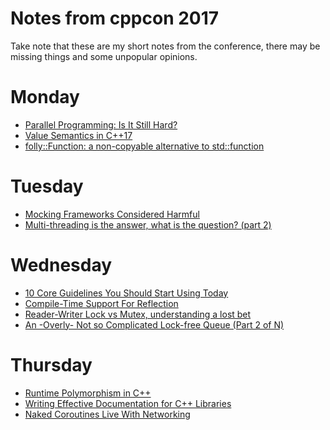 Notes from cppcon 2017
=====================

Take note that these are my short notes from the conference, there may be missing things and some unpopular opinions.

# Monday

- [Parallel Programming: Is It Still Hard?](https://github.com/jmcomets/cppcon-notes/blob/master/parallel-programming.md)
- [Value Semantics in C++17](https://github.com/jmcomets/cppcon-notes/blob/master/value-semantics.md)
- [folly::Function: a non-copyable alternative to std::function](https://github.com/jmcomets/cppcon-notes/blob/master/folly-function.md)

# Tuesday
- [Mocking Frameworks Considered Harmful](https://github.com/jmcomets/cppcon-notes/blob/master/mocking-frameworks-harmful.md)
- [Multi-threading is the answer, what is the question? (part 2)](https://github.com/jmcomets/cppcon-notes/blob/master/multithreading-is-the-answer-what-is-the-question-part-2.md)

# Wednesday

- [10 Core Guidelines You Should Start Using Today](https://github.com/jmcomets/cppcon-notes/blob/master/10-core-guidelines.md)
- [Compile-Time Support For Reflection](https://github.com/jmcomets/cppcon-notes/blob/master/reflection.md)
- [Reader-Writer Lock vs Mutex, understanding a lost bet](https://github.com/jmcomets/cppcon-notes/blob/master/rw-lock-vs-mutex-understanding-a-lost-bet.md)
- [An -Overly- Not so Complicated Lock-free Queue (Part 2 of N)](https://github.com/jmcomets/cppcon-notes/blob/master/an-overly-not-so-complicated-lock-free-queue-part-2-of-n.md)

# Thursday

- [Runtime Polymorphism in C++](https://github.com/jmcomets/cppcon-notes/blob/master/runtime-polymorphism.md)
- [Writing Effective Documentation for C++ Libraries](https://github.com/jmcomets/cppcon-notes/blob/master/writing-effective-documentation-for-cpp-libraries.md)
- [Naked Coroutines Live With Networking](https://github.com/jmcomets/cppcon-notes/blob/master/naked-coroutines-live-with-networking.md)

